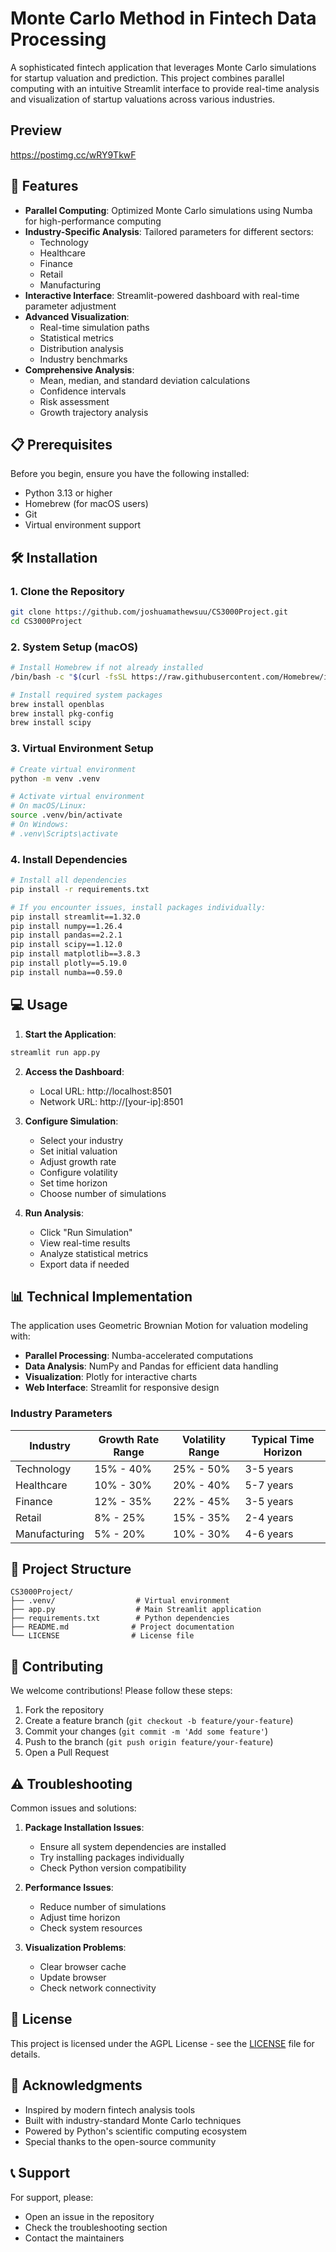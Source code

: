 # Monte Carlo Method in Fintech Data Processing

A sophisticated fintech application that leverages Monte Carlo simulations for startup valuation and prediction. This project combines parallel computing with an intuitive Streamlit interface to provide real-time analysis and visualization of startup valuations across various industries.

## Preview

https://postimg.cc/wRY9TkwF

## 🚀 Features

- **Parallel Computing**: Optimized Monte Carlo simulations using Numba for high-performance computing
- **Industry-Specific Analysis**: Tailored parameters for different sectors:
  - Technology
  - Healthcare
  - Finance
  - Retail
  - Manufacturing
- **Interactive Interface**: Streamlit-powered dashboard with real-time parameter adjustment
- **Advanced Visualization**: 
  - Real-time simulation paths
  - Statistical metrics
  - Distribution analysis
  - Industry benchmarks
- **Comprehensive Analysis**:
  - Mean, median, and standard deviation calculations
  - Confidence intervals
  - Risk assessment
  - Growth trajectory analysis

## 📋 Prerequisites

Before you begin, ensure you have the following installed:

- Python 3.13 or higher
- Homebrew (for macOS users)
- Git
- Virtual environment support

## 🛠️ Installation

### 1. Clone the Repository
```bash
git clone https://github.com/joshuamathewsuu/CS3000Project.git
cd CS3000Project
```

### 2. System Setup (macOS)

```bash
# Install Homebrew if not already installed
/bin/bash -c "$(curl -fsSL https://raw.githubusercontent.com/Homebrew/install/HEAD/install.sh)"

# Install required system packages
brew install openblas
brew install pkg-config
brew install scipy
```

### 3. Virtual Environment Setup

```bash
# Create virtual environment
python -m venv .venv

# Activate virtual environment
# On macOS/Linux:
source .venv/bin/activate
# On Windows:
# .venv\Scripts\activate
```

### 4. Install Dependencies

```bash
# Install all dependencies
pip install -r requirements.txt

# If you encounter issues, install packages individually:
pip install streamlit==1.32.0
pip install numpy==1.26.4
pip install pandas==2.2.1
pip install scipy==1.12.0
pip install matplotlib==3.8.3
pip install plotly==5.19.0
pip install numba==0.59.0
```

## 💻 Usage

1. **Start the Application**:
```bash
streamlit run app.py
```

2. **Access the Dashboard**:
   - Local URL: http://localhost:8501
   - Network URL: http://[your-ip]:8501

3. **Configure Simulation**:
   - Select your industry
   - Set initial valuation
   - Adjust growth rate
   - Configure volatility
   - Set time horizon
   - Choose number of simulations

4. **Run Analysis**:
   - Click "Run Simulation"
   - View real-time results
   - Analyze statistical metrics
   - Export data if needed

## 📊 Technical Implementation

The application uses Geometric Brownian Motion for valuation modeling with:

- **Parallel Processing**: Numba-accelerated computations
- **Data Analysis**: NumPy and Pandas for efficient data handling
- **Visualization**: Plotly for interactive charts
- **Web Interface**: Streamlit for responsive design

### Industry Parameters

| Industry      | Growth Rate Range | Volatility Range | Typical Time Horizon |
|--------------|------------------|------------------|---------------------|
| Technology   | 15% - 40%        | 25% - 50%        | 3-5 years           |
| Healthcare   | 10% - 30%        | 20% - 40%        | 5-7 years           |
| Finance      | 12% - 35%        | 22% - 45%        | 3-5 years           |
| Retail       | 8% - 25%         | 15% - 35%        | 2-4 years           |
| Manufacturing| 5% - 20%         | 10% - 30%        | 4-6 years           |

## 📁 Project Structure

```
CS3000Project/
├── .venv/                  # Virtual environment
├── app.py                  # Main Streamlit application
├── requirements.txt        # Python dependencies
├── README.md              # Project documentation
└── LICENSE                # License file
```

## 🤝 Contributing

We welcome contributions! Please follow these steps:

1. Fork the repository
2. Create a feature branch (`git checkout -b feature/your-feature`)
3. Commit your changes (`git commit -m 'Add some feature'`)
4. Push to the branch (`git push origin feature/your-feature`)
5. Open a Pull Request

## ⚠️ Troubleshooting

Common issues and solutions:

1. **Package Installation Issues**:
   - Ensure all system dependencies are installed
   - Try installing packages individually
   - Check Python version compatibility

2. **Performance Issues**:
   - Reduce number of simulations
   - Adjust time horizon
   - Check system resources

3. **Visualization Problems**:
   - Clear browser cache
   - Update browser
   - Check network connectivity

## 📄 License

This project is licensed under the AGPL License - see the [LICENSE](LICENSE) file for details.

## 🙏 Acknowledgments

- Inspired by modern fintech analysis tools
- Built with industry-standard Monte Carlo techniques
- Powered by Python's scientific computing ecosystem
- Special thanks to the open-source community

## 📞 Support

For support, please:
- Open an issue in the repository
- Check the troubleshooting section
- Contact the maintainers
